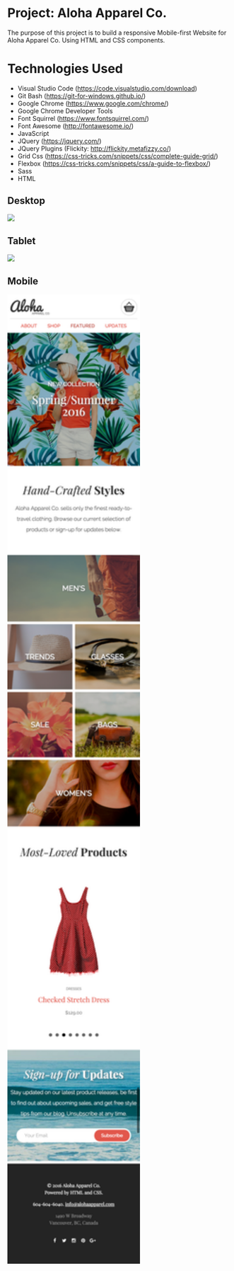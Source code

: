 # Project: Aloha Apparel Co.
The purpose of this project is to build a responsive Mobile-first Website for Aloha Apparel Co. Using HTML and CSS components.

# Technologies Used
* Visual Studio Code (https://code.visualstudio.com/download) 
* Git Bash (https://git-for-windows.github.io/)
* Google Chrome (https://www.google.com/chrome/)
* Google Chrome Developer Tools
* Font Squirrel (https://www.fontsquirrel.com/)
* Font Awesome (http://fontawesome.io/)
* JavaScript
* JQuery (https://jquery.com/)
* JQuery Plugins (Flickity: http://flickity.metafizzy.co/)
* Grid Css (https://css-tricks.com/snippets/css/complete-guide-grid/)
* Flexbox (https://css-tricks.com/snippets/css/a-guide-to-flexbox/)
* Sass 
* HTML


## Desktop
<img src="./assets/images/aloha-desktop-stretch.png" width="600">

## Tablet
<img src="./assets/images/aloha-tablet-600px.png" width="600">

## Mobile
<img src="./assets/images/aloha-mobile.png" width="300">
